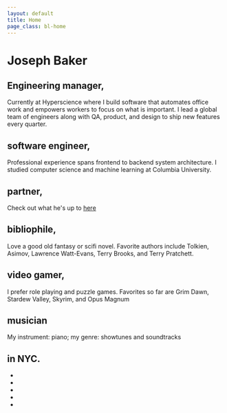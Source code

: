```yaml
---
layout: default
title: Home
page_class: bl-home
---
```


Joseph Baker
============

<h2>
  <a onclick='toggleParagraphVisibility("current_work_desc")'>Engineering manager</a>,
</h2>
<p id="current_work_desc">Currently at Hyperscience where I build software that automates office work and empowers workers to focus on what is important. I lead a global team of engineers along with QA, product, and design to ship new features every quarter.</p>

<h2>
  <a onclick='toggleParagraphVisibility("engineer_desc")'>software engineer</a>,
</h2>
<p id="engineer_desc">Professional experience spans frontend to backend system architecture. I studied computer science and machine learning at Columbia University.</p>

<h2>
  <a onclick='toggleParagraphVisibility("partner_desc")'>partner</a>,
</h2>
<p id="partner_desc">Check out what he's up to <a href="http://www.blargon.net">here</a></p>

<h2>
  <a onclick='toggleParagraphVisibility("book_desc")'>bibliophile</a>,
</h2>
<p id="book_desc">Love a good old fantasy or scifi novel. Favorite authors include Tolkien, Asimov, Lawrence Watt-Evans, Terry Brooks, and Terry Pratchett.</p>

<h2>
  <a onclick='toggleParagraphVisibility("gamer_desc")'>video gamer</a>,
</h2>
<p id="gamer_desc">I prefer role playing and puzzle games. Favorites so far are Grim Dawn, Stardew Valley, Skyrim, and Opus Magnum</p>

<h2>
  <a onclick='toggleParagraphVisibility("music_desc")'>musician</a>
</h2>
<p id="music_desc">My instrument: piano; my genre: showtunes and soundtracks</p>

<h2>in NYC.</h2>


<ul>
  <li><a href="https://www.linkedin.com/in/blatherwock" rel="me" class="bl-icon socicon socicon-linkedin" title="LinkedIn"></a></li>
  <li><a href="https://github.com/blatherwock" rel="me" class="bl-icon socicon socicon-github" title="Github"></a></li>
  <li><a href="https://www.flickr.com/people/blatherwock/" rel="me" class="bl-icon socicon socicon-flickr" title="Flickr"></a></li>
  <li><a href="https://www.goodreads.com/user/show/93537592-joseph-baker" rel="me" class="bl-icon socicon socicon-goodreads" title="Goodreads"></a></li>
  <li style="display: none"><a href="/pages/resume.html" title="R&eacute;sum&eacute;" class="bl-icon"><i class="icofont-papers" ></i></a></li>
  <li><a class="bl-email bl-icon" href="/" data-email="MVvjjMGyA2bygrben99wGhJ9VSaY/bTEgenDoXsa8ZrCpwl7OBYYdpn8AnY=" title="Contact"><i class="icofont-envelope"></i></a></li>
</ul>
